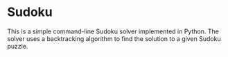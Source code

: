 # Sudoku
This is a simple command-line Sudoku solver implemented in Python. The solver uses a backtracking algorithm to find the solution to a given Sudoku puzzle.
